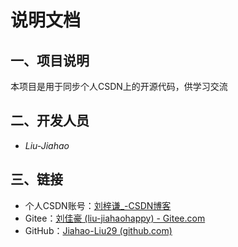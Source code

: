 # 说明文档

## 一、项目说明

本项目是用于同步个人CSDN上的开源代码，供学习交流



## 二、开发人员

- *Liu-Jiahao*



## 三、链接

- 个人CSDN账号：[刘梓谦_-CSDN博客](https://blog.csdn.net/liujiahao_)
- Gitee：[刘佳豪 (liu-jiahaohappy) - Gitee.com](https://gitee.com/liu-jiahaohappy)
- GitHub：[Jiahao-Liu29 (github.com)](https://github.com/Jiahao-Liu29)

